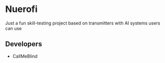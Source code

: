 # Nuerofi
Just a fun skill-testing project based on transmitters with AI systems users can use

## Developers
- CallMeBlind
